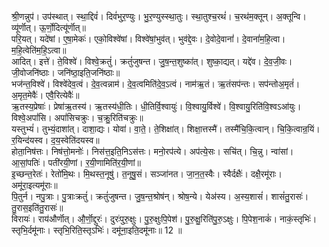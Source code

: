 

  
श्री॒णन्नुप॑। उप॑स्थात्। स्था॒द्दिवं॑। दिवं॑भुर॒ण्युः। भु॒र॒ण्युस्स्था॒तुः। स्था॒तुश्च॒रथं॑। च॒रथ॑म॒क्तून्। अ॒क्तून्वि। व्यू॑र्णॊत्। ऊ॒र्णो॒दित्यू॑र्णॊत्॥  
परि॒यत्। यदे॑षां। ए॒षा॒मेकः॑। एको॒विश्वे॑षां। विश्वे॑षां॒भुव॑त्। भुव॑द्दे॒वः। दे॒वोदे॒वानां॑। दे॒वानां॑म॒हि॒त्वा। म॒हि॒त्वेति॑म॒हि॒ऽत्वा॥  
आदित्। इत्ते॑। ते॒विश्वे॑। विश्वे॒क्रतुं॑। क्रतुं॑जुषन्त। जु॒ष॒न्त॒शुष्का॑त्। शुष्का॒द्यत्। यद्दे॑व। दे॒व॒जी॒वः। जी॒वोजनि॑ष्ठाः। जनि॑ष्ठा॒इति॒जनि॑ष्ठाः॥  
भज॑न्त॒विश्वे॑। विश्वे॑देव॒त्वं। दे॒व॒त्वन्नाम॑। दे॒व॒त्वमिति॑दे॒व॒ऽत्वं। नाम॑ऋ॒तं। ऋ॒तंसप॑न्तः। सप॑न्तोअ॒मृतं॑। अ॒मृत॒मेवैः॑। एवै॒रित्येवैः॑॥  
ऋ॒तस्य॒प्रेषाः॑। प्रेषा॑ऋ॒तस्य॑। ऋ॒तस्य॑धी॒तिः। धी॒तिर्वि॒श्वायुः॑। वि॒श्वायु॒र्विश्वे॑। वि॒श्वायु॒रिति॑वि॒श्वऽआ॑युः। विश्वे॒अपां॑सि। अपां॑सिचक्रुः। च॒क्रु॒रिति॑चक्रुः॥  
यस्तुभ्यं॑। तुभ्यं॒दाशा॑त्। दाशा॒द्यः। योवा॑। वा॒ते॒। ते॒शिक्षा॑त्। शिक्षा॒त्तस्मै॑। तस्मै॑चि॒कि॒त्वान्। चि॒कि॒त्वान्र॒यिं। र॒यिन्द॑यस्व। द॒य॒स्वेति॑दयस्व॥  
होता॒निष॑त्तः। निष॑त्तो॒मनोः॑। निस॑त्त॒इति॒निऽस॑त्तः। मनो॒रप॑त्ये। अप॑त्ये॒सः। सचि॑त्। चि॒न्नु। न्वा॑सां। आ॒सां॒पतिः॑। पती॑रयी॒णां। र॒यी॒णामिति॑र॒यी॒णां॥  
इ॒च्छन्त॒रेतः॑। रेतो॑मि॒थः। मि॒थस्त॒नूषु॑। त॒नूषु॒सं। सञ्जा॑नत। जा॒न॒त॒स्वैः। स्वैर्दक्षैः॑। दक्षै॒रमू॑राः। अमू॑रा॒इत्यमू॑राः॥  
पि॒तुर्न। नपु॒त्राः। पु॒त्राःक्रतुं॑। क्रतुं॑जुषन्त। जु॒ष॒न्त॒श्रोष॑न्। श्रोष॒न्ये। येअ॑स्य। अ॒स्य॒शासं॑। शासं॑तु॒रासः॑। तु॒रास॒इति॑तु॒रासः॑॥  
विरायः॑। राय॑और्णॊत्। औ॒र्णॊ॒द्दुरः॑। दुरः॑पुरु॒क्षुः। पु॒रु॒क्षुःपि॒पेश॑। पु॒रु॒क्षु॒रिति॑पु॒रु॒ऽक्षुः। पि॒पेश॒नाकं॑। नाकं॒स्तृभिः॑। स्तृभि॒र्दमू॑नाः। स्तृभि॒रिति॒स्तृऽभिः॑। दमू॑ना॒इति॒दमू॑नाः॥ 12 ॥  
